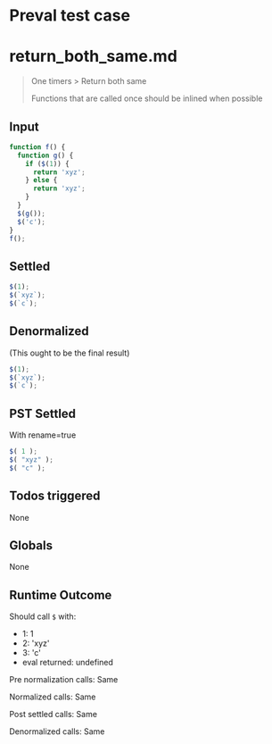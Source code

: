 # Preval test case

# return_both_same.md

> One timers > Return both same
>
> Functions that are called once should be inlined when possible

## Input

`````js filename=intro
function f() {
  function g() {
    if ($(1)) {
      return 'xyz';
    } else {
      return 'xyz';
    }
  }
  $(g());
  $('c');
}
f();
`````


## Settled


`````js filename=intro
$(1);
$(`xyz`);
$(`c`);
`````


## Denormalized
(This ought to be the final result)

`````js filename=intro
$(1);
$(`xyz`);
$(`c`);
`````


## PST Settled
With rename=true

`````js filename=intro
$( 1 );
$( "xyz" );
$( "c" );
`````


## Todos triggered


None


## Globals


None


## Runtime Outcome


Should call `$` with:
 - 1: 1
 - 2: 'xyz'
 - 3: 'c'
 - eval returned: undefined

Pre normalization calls: Same

Normalized calls: Same

Post settled calls: Same

Denormalized calls: Same

